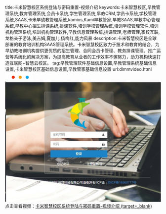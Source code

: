 title:卡米智慧校区系统登陆与密码重置-视频介绍
keywords:卡米智慧校区,早教管理系统,教育管理系统,会员卡系统,学生管理系统,早教CRM,学员卡系统,学校管理系统,SAAS,卡米早幼教管理系统,kamios,Kami早教管家,早教SAAS,早教中心管理系统,早教中心招生排课系统,排课软件,培训学校管理系统,培训学校管理软件,培训机构管理系统,培训机构管理软件,早教信息管理系统,排课管理,老师管理,家校互联,龙格亲子游泳,美吉姆,夏加儿,杨梅红,能力风暴
description:卡米智慧校区是全球部署的教育培训机构SAAS管理系统。卡米智慧校区致力于技术和教育的结合，为早幼教培训机构提供更优质的招生管理、合同会员卡管理、教务排课管理、推广运营等系统化的解决方案，为提高教育从业者的工作效率不懈努力，助力机构快速打造互联网+智慧云校区。
tag:早教管理软件基础信息设置,早教管理系统基础信息设置,卡米智慧校区基础信息设置,早教管家基础信息设置
url:dlmmvideo.html
![](/基础数据设置/_image/2017-06-13-21-01-45.jpg)
![](./_image/2017-06-13-18-11-37.jpg)
点击查看视频：[卡米智慧校区系统登陆与密码重置-视频介绍 (target=_blank)](http://player.youku.com/player.php/Type/Folder/Fid//Ob//sid/XMjUyNTUzNzY2NA==/v.swf)